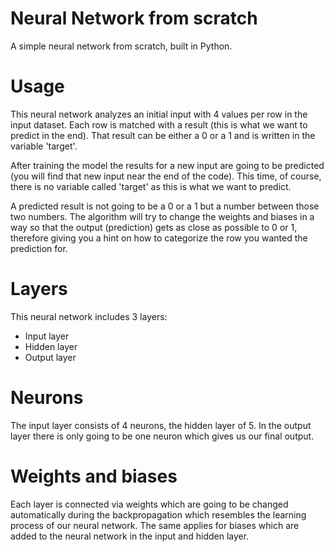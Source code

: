 # Neural Network from scratch
A simple neural network from scratch, built in Python.

# Usage
This neural network analyzes an initial input with 4 values per row in the input dataset.
Each row is matched with a result (this is what we want to predict in the end).
That result can be either a 0 or a 1 and is written in the variable 'target'.

After training the model the results for a new input are going to be predicted (you will find that new input near the end of the code).
This time, of course, there is no variable called 'target' as this is what we want to predict.

A predicted result is not going to be a 0 or a 1 but a number between those two numbers.
The algorithm will try to change the weights and biases in a way so that the output (prediction) gets as close as possible to 0 or 1, therefore giving you a hint on how to categorize the row you wanted the prediction for.

# Layers
This neural network includes 3 layers:
- Input layer
- Hidden layer
- Output layer

# Neurons
The input layer consists of 4 neurons, the hidden layer of 5.
In the output layer there is only going to be one neuron which gives us our final output.

# Weights and biases
Each layer is connected via weights which are going to be changed automatically during the backpropagation which resembles the learning process of our neural network.
The same applies for biases which are added to the neural network in the input and hidden layer.

